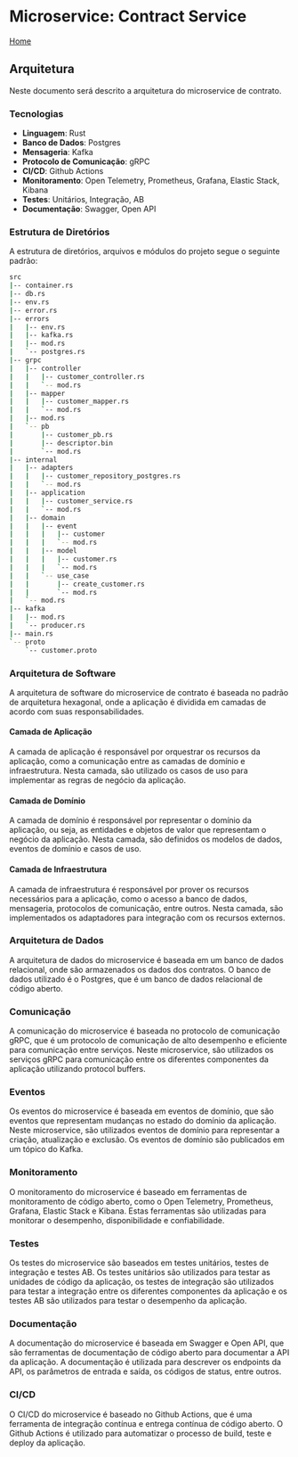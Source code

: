 # Microservice: Contract Service

[Home](../README.md)

## Arquitetura

Neste documento será descrito a arquitetura do microservice de contrato.

### Tecnologias

- **Linguagem**: Rust
- **Banco de Dados**: Postgres
- **Mensageria**: Kafka
- **Protocolo de Comunicação**: gRPC
- **CI/CD**: Github Actions
- **Monitoramento**: Open Telemetry, Prometheus, Grafana, Elastic Stack, Kibana
- **Testes**: Unitários, Integração, AB
- **Documentação**: Swagger, Open API

### Estrutura de Diretórios

A estrutura de diretórios, arquivos e módulos do projeto segue o seguinte padrão:

```bash
src
|-- container.rs
|-- db.rs
|-- env.rs
|-- error.rs
|-- errors
|   |-- env.rs
|   |-- kafka.rs
|   |-- mod.rs
|   `-- postgres.rs
|-- grpc
|   |-- controller
|   |   |-- customer_controller.rs
|   |   `-- mod.rs
|   |-- mapper
|   |   |-- customer_mapper.rs
|   |   `-- mod.rs
|   |-- mod.rs
|   `-- pb
|       |-- customer_pb.rs
|       |-- descriptor.bin
|       `-- mod.rs
|-- internal
|   |-- adapters
|   |   |-- customer_repository_postgres.rs
|   |   `-- mod.rs
|   |-- application
|   |   |-- customer_service.rs
|   |   `-- mod.rs
|   |-- domain
|   |   |-- event
|   |   |   |-- customer
|   |   |   `-- mod.rs
|   |   |-- model
|   |   |   |-- customer.rs
|   |   |   `-- mod.rs
|   |   `-- use_case
|   |       |-- create_customer.rs
|   |       `-- mod.rs
|   `-- mod.rs
|-- kafka
|   |-- mod.rs
|   `-- producer.rs
|-- main.rs
`-- proto
    `-- customer.proto
```

### Arquitetura de Software

A arquitetura de software do microservice de contrato é baseada no padrão de arquitetura hexagonal, onde a aplicação é dividida em camadas de acordo com suas responsabilidades.

#### Camada de Aplicação

A camada de aplicação é responsável por orquestrar os recursos da aplicação, como a comunicação entre as camadas de domínio e infraestrutura. Nesta camada, são utilizado os casos de uso para implementar as regras de negócio da aplicação.

#### Camada de Domínio

A camada de domínio é responsável por representar o domínio da aplicação, ou seja, as entidades e objetos de valor que representam o negócio da aplicação. Nesta camada, são definidos os modelos de dados, eventos de domínio e casos de uso.

#### Camada de Infraestrutura

A camada de infraestrutura é responsável por prover os recursos necessários para a aplicação, como o acesso a banco de dados, mensageria, protocolos de comunicação, entre outros. Nesta camada, são implementados os adaptadores para integração com os recursos externos.

### Arquitetura de Dados

A arquitetura de dados do microservice é baseada em um banco de dados relacional, onde são armazenados os dados dos contratos. O banco de dados utilizado é o Postgres, que é um banco de dados relacional de código aberto.

### Comunicação

A comunicação do microservice é baseada no protocolo de comunicação gRPC, que é um protocolo de comunicação de alto desempenho e eficiente para comunicação entre serviços. Neste microservice, são utilizados os serviços gRPC para comunicação entre os diferentes componentes da aplicação utilizando protocol buffers.

### Eventos

Os eventos do microservice é baseada em eventos de domínio, que são eventos que representam mudanças no estado do domínio da aplicação. Neste microservice, são utilizados eventos de domínio para representar a criação, atualização e exclusão. Os eventos de domínio são publicados em um tópico do Kafka.

### Monitoramento

O monitoramento do microservice é baseado em ferramentas de monitoramento de código aberto, como o Open Telemetry, Prometheus, Grafana, Elastic Stack e Kibana. Estas ferramentas são utilizadas para monitorar o desempenho, disponibilidade e confiabilidade.

### Testes

Os testes do microservice são baseados em testes unitários, testes de integração e testes AB. Os testes unitários são utilizados para testar as unidades de código da aplicação, os testes de integração são utilizados para testar a integração entre os diferentes componentes da aplicação e os testes AB são utilizados para testar o desempenho da aplicação.

### Documentação

A documentação do microservice é baseada em Swagger e Open API, que são ferramentas de documentação de código aberto para documentar a API da aplicação. A documentação é utilizada para descrever os endpoints da API, os parâmetros de entrada e saída, os códigos de status, entre outros.

### CI/CD

O CI/CD do microservice é baseado no Github Actions, que é uma ferramenta de integração contínua e entrega contínua de código aberto. O Github Actions é utilizado para automatizar o processo de build, teste e deploy da aplicação.
